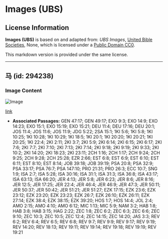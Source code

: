 # Images (UBS)

## License Information

**Images (UBS)** is based on and adapted from: _UBS Images_, [United Bible Societies](https://unitedbiblesocieties.org/), None, which is licensed under a [Public Domain CC0](https://creativecommons.org/public-domain/cc0/).

This markdown version is provided under the same license.



--------------------------------

## 马 (id: 294238)

### Image Content

![Image](https://cdn.aquifer.bible/aquifer-content/resources/Media/WEB-0305_horse.jpg)

[link](https://cdn.aquifer.bible/aquifer-content/resources/Media/WEB-0305_horse.jpg)

* **Associated Passages:** GEN 47:17; GEN 49:17; EXO 9:3; EXO 14:9; EXO 14:23; EXO 15:1; EXO 15:19; EXO 15:21; DEU 11:4; DEU 17:16; DEU 20:1; JOS 11:4; JOS 11:6; JOS 11:9; JDG 5:22; 2SA 15:1; 1KI 5:6; 1KI 5:8; 1KI 10:25; 1KI 10:28; 1KI 10:29; 1KI 18:5; 1KI 20:1; 1KI 20:20; 1KI 20:21; 1KI 20:25; 1KI 22:4; 2KI 2:11; 2KI 3:7; 2KI 5:9; 2KI 6:14; 2KI 6:15; 2KI 6:17; 2KI 7:6; 2KI 7:7; 2KI 7:10; 2KI 7:13; 2KI 7:14; 2KI 9:18; 2KI 9:19; 2KI 9:33; 2KI 10:2; 2KI 14:20; 2KI 18:23; 2KI 23:11; 2CH 1:16; 2CH 1:17; 2CH 9:24; 2CH 9:25; 2CH 9:28; 2CH 25:28; EZR 2:66; EST 6:8; EST 6:9; EST 6:10; EST 6:11; EST 8:10; EST 8:14; JOB 39:18; JOB 39:19; PSA 20:8; PSA 32:9; PSA 33:17; PSA 76:7; PSA 147:10; PRO 21:31; PRO 26:3; ECC 10:7; SNG 1:9; ISA 2:7; ISA 5:28; ISA 30:16; ISA 31:1; ISA 31:3; ISA 36:8; ISA 43:17; ISA 63:13; ISA 66:20; JER 4:13; JER 5:8; JER 6:23; JER 8:6; JER 8:16; JER 12:5; JER 17:25; JER 22:4; JER 46:4; JER 46:9; JER 47:3; JER 50:11; JER 50:37; JER 50:42; JER 51:21; JER 51:27; EZK 17:15; EZK 23:6; EZK 23:12; EZK 23:20; EZK 23:23; EZK 26:7; EZK 26:10; EZK 26:11; EZK 27:14; EZK 38:4; EZK 38:15; EZK 39:20; HOS 1:7; HOS 14:4; JOL 2:4; AMO 2:15; AMO 4:10; AMO 6:12; MIC 1:13; MIC 5:9; NAM 3:2; HAB 1:8; HAB 3:8; HAB 3:15; HAG 2:22; ZEC 1:8; ZEC 6:2; ZEC 6:3; ZEC 6:6; ZEC 9:10; ZEC 10:3; ZEC 10:5; ZEC 12:4; ZEC 14:15; ZEC 14:20; JAS 3:3; REV 6:2; REV 6:4; REV 6:5; REV 6:8; REV 9:7; REV 9:9; REV 9:17; REV 9:19; REV 14:20; REV 18:13; REV 19:11; REV 19:14; REV 19:18; REV 19:19; REV 19:21


